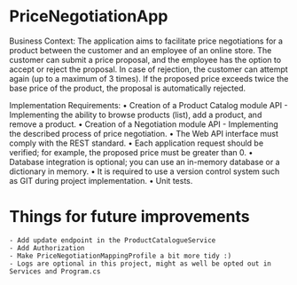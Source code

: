 # PriceNegotiationApp

Business Context:
The application aims to facilitate price negotiations for a product between the customer and an employee of an online store. The customer can submit a price proposal, and the employee has the option to accept or reject the proposal. In case of rejection, the customer can attempt again (up to a maximum of 3 times). If the proposed price exceeds twice the base price of the product, the proposal is automatically rejected.

Implementation Requirements:
• Creation of a Product Catalog module API - Implementing the ability to browse products (list), add a product, and remove a product.
• Creation of a Negotiation module API - Implementing the described process of price negotiation.
• The Web API interface must comply with the REST standard.
• Each application request should be verified; for example, the proposed price must be greater than 0.
• Database integration is optional; you can use an in-memory database or a dictionary in memory.
• It is required to use a version control system such as GIT during project implementation.
• Unit tests.


# Things for future improvements

	- Add update endpoint in the ProductCatalogueService
	- Add Authorization
	- Make PriceNegotiationMappingProfile a bit more tidy :)
	- Logs are optional in this project, might as well be opted out in Services and Program.cs



	
